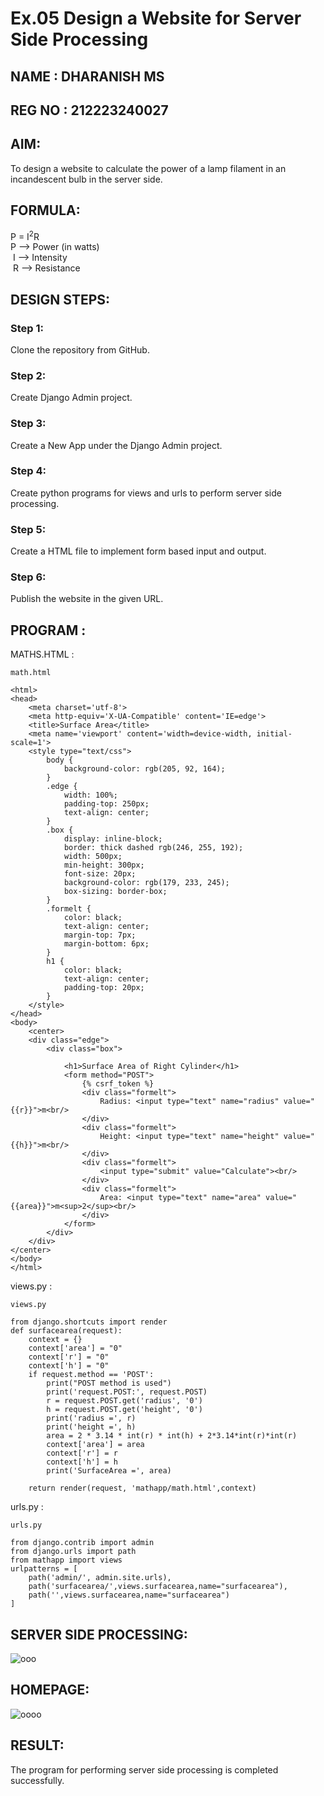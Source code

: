 # Ex.05 Design a Website for Server Side Processing
## NAME : DHARANISH MS
## REG NO : 212223240027

## AIM:
 To design a website to calculate the power of a lamp filament in an incandescent bulb in the server side. 


## FORMULA:
P = I<sup>2</sup>R
<br> P --> Power (in watts)
<br> I --> Intensity
<br> R --> Resistance

## DESIGN STEPS:

### Step 1:
Clone the repository from GitHub.

### Step 2:
Create Django Admin project.

### Step 3:
Create a New App under the Django Admin project.

### Step 4:
Create python programs for views and urls to perform server side processing.

### Step 5:
Create a HTML file to implement form based input and output.

### Step 6:
Publish the website in the given URL.

## PROGRAM :
MATHS.HTML :
```
math.html 

<html>
<head>
    <meta charset='utf-8'>
    <meta http-equiv='X-UA-Compatible' content='IE=edge'>
    <title>Surface Area</title>
    <meta name='viewport' content='width=device-width, initial-scale=1'>
    <style type="text/css">
        body {
            background-color: rgb(205, 92, 164);
        }
        .edge {
            width: 100%;
            padding-top: 250px;
            text-align: center;
        }
        .box {
            display: inline-block;
            border: thick dashed rgb(246, 255, 192);
            width: 500px;
            min-height: 300px;
            font-size: 20px;
            background-color: rgb(179, 233, 245);
            box-sizing: border-box;
        }
        .formelt {
            color: black;
            text-align: center;
            margin-top: 7px;
            margin-bottom: 6px;
        }
        h1 {
            color: black;
            text-align: center;
            padding-top: 20px;
        }
    </style>
</head>
<body>
    <center>
    <div class="edge">
        <div class="box">
        
            <h1>Surface Area of Right Cylinder</h1>
            <form method="POST">
                {% csrf_token %}
                <div class="formelt">
                    Radius: <input type="text" name="radius" value="{{r}}">m<br/>
                </div>
                <div class="formelt">
                    Height: <input type="text" name="height" value="{{h}}">m<br/>
                </div>
                <div class="formelt">
                    <input type="submit" value="Calculate"><br/>
                </div>
                <div class="formelt">
                    Area: <input type="text" name="area" value="{{area}}">m<sup>2</sup><br/>
                </div>
            </form>
        </div>
    </div>
</center>
</body>
</html>
```
views.py :
```
views.py

from django.shortcuts import render
def surfacearea(request):
    context = {}
    context['area'] = "0"
    context['r'] = "0"
    context['h'] = "0"
    if request.method == 'POST':
        print("POST method is used")
        print('request.POST:', request.POST)
        r = request.POST.get('radius', '0') 
        h = request.POST.get('height', '0') 
        print('radius =', r)
        print('height =', h)
        area = 2 * 3.14 * int(r) * int(h) + 2*3.14*int(r)*int(r)
        context['area'] = area
        context['r'] = r
        context['h'] = h
        print('SurfaceArea =', area)
    
    return render(request, 'mathapp/math.html',context)
```
urls.py :
```
urls.py

from django.contrib import admin
from django.urls import path
from mathapp import views
urlpatterns = [
    path('admin/', admin.site.urls),
    path('surfacearea/',views.surfacearea,name="surfacearea"),
    path('',views.surfacearea,name="surfacearea")
]
```

## SERVER SIDE PROCESSING:
![ooo](https://github.com/user-attachments/assets/2ddc2698-8587-4617-b85d-1beb17f2e483)
## HOMEPAGE:
![oooo](https://github.com/user-attachments/assets/4987701c-11c6-46ee-9927-94146fa3d67e)
## RESULT:
The program for performing server side processing is completed successfully.
